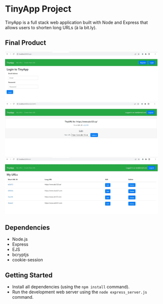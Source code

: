 # TinyApp Project

TinyApp is a full stack web application built with Node and Express that allows users to shorten long URLs (à la bit.ly).

## Final Product

!["TinyApp Login"](https://github.com/JacquelineMG/tinyapp/blob/master/screenshots/login1.jpg)
!["TinyApp Show and Edit"](https://github.com/JacquelineMG/tinyapp/blob/master/screenshots/show-edit1.jpg)
!["TinyApp URLs List"](https://github.com/JacquelineMG/tinyapp/blob/master/screenshots/urls1.jpg)

## Dependencies

- Node.js
- Express
- EJS
- bcryptjs
- cookie-session

## Getting Started

- Install all dependencies (using the `npm install` command).
- Run the development web server using the `node express_server.js` command.
